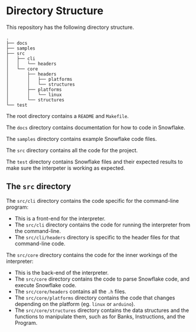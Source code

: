# Directory Structure

This repository has the following directory structure.

```
.
├── docs
├── samples
├── src
│   ├── cli
│   │   └── headers
│   └── core
│       ├── headers
│       │   ├── platforms
│       │   └── structures
│       ├── platforms
│       │   └── linux
│       └── structures
└── test

```

The root directory contains a `README` and `Makefile`.

The `docs` directory contains documentation for how to code in Snowflake.

The `samples` directory contains example Snowflake code files.

The `src` directory contains all the code for the project. 

The `test` directory contains Snowflake files and their expected results to make
sure the interpeter is working as expected.

## The `src` directory

The `src/cli` directory contains the code specific for the command-line program:
* This is a front-end for the interpreter.
* The `src/cli` directory contains the code for running the interpreter from the command-line.
* The `src/cli/headers` directory is specific to the header files for that command-line code.

The `src/core` directory contains the code for the inner workings of the interpreter:
* This is the back-end of the interpreter.
* The `src/core` directory contains the code to parse Snowflake code, and 
  execute Snowflake code.
* The `src/core/headers` contains all the `.h` files.
* The `src/core/platforms` directory contains the code that changes depending
  on the platform (eg. `linux` or `arduino`).
* The `src/core/structures` directory contains the data structures and the functions
  to manipulate them, such as for Banks, Instructions, and the Program.
